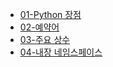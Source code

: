 - [01-Python 장점](./01-Python장점.md)
- [02-예약어](./02-예약어.md)
- [03-주요 상수](./03-주요상수.md)
- [04-내장 네임스페이스](./04-내장네임스페이스.md)
